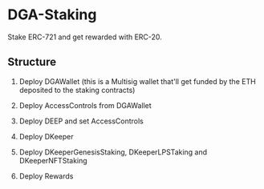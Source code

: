 # DGA-Staking

Stake ERC-721 and get rewarded with ERC-20.

## Structure

1. Deploy DGAWallet (this is a Multisig wallet that'll get funded by the ETH deposited to the staking contracts)

2. Deploy AccessControls from DGAWallet

3. Deploy DEEP and set AccessControls

4. Deploy DKeeper

5. Deploy DKeeperGenesisStaking, DKeeperLPSTaking and DKeeperNFTStaking

6. Deploy Rewards